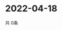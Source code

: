 # 2022-04-18
  共 0条

  <!-- BEGIN -->
  <!-- 最后更新时间Mon Apr 18 2022 05:07:31 GMT+0000 (Coordinated Universal Time) -->
  
  <!-- END -->
  
  